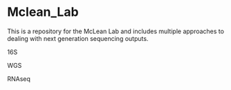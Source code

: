 # Mclean_Lab

This is a repository for the McLean Lab and includes multiple approaches to dealing with next generation sequencing outputs.

16S

WGS

RNAseq
